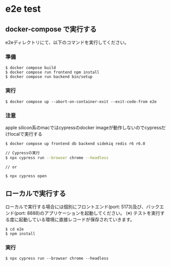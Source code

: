 # e2e test

## docker-compose で実行する

e2eディレクトリにて、以下のコマンドを実行してください。

### 準備

```
$ docker compose build
$ docker compose run frontend npm install
$ docker compose run backend bin/setup
```

### 実行

```
$ docker compose up --abort-on-container-exit --exit-code-from e2e
```

### 注意
apple silicon系のmacではcypressのdocker imageが動作しないのでcypressだけlocalで実行する

```bash
$ docker compose up frontend db backend sidekiq redis r6 r6.0

// Cypressの実行
$ npx cypress run --browser chrome --headless

// or

$ npx cypress open 
```


## ローカルで実行する

ローカルで実行する場合には個別にフロントエンド(port: 5173)及び、バックエンド(port: 8888)のアプリケーションを起動してください。
(※) テストを実行する度に起動している環境に直接レコードが保存されていきます。

```
$ cd e2e
$ npm install
```

### 実行

```
$ npx cypress run --browser chrome --headless
```
